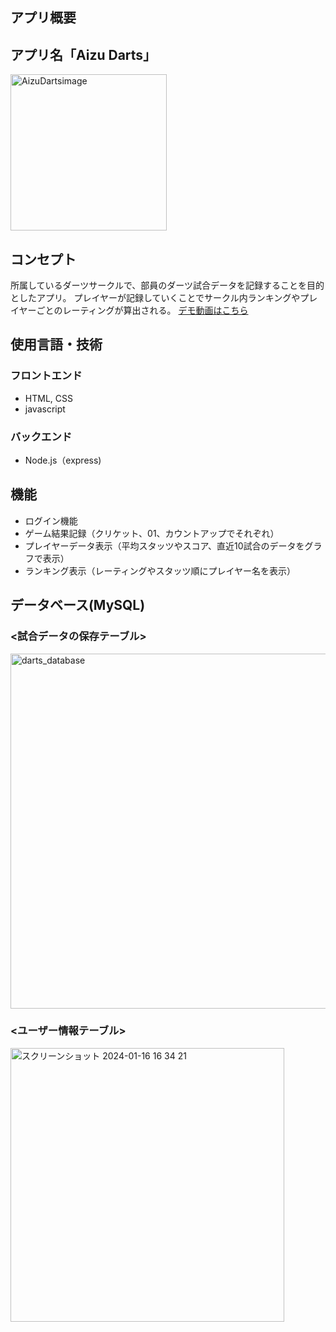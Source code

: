 ## アプリ概要

## アプリ名「Aizu Darts」
<img width="250" alt="AizuDartsimage" src="https://github.com/YutaSato0717/House-Hunting/assets/109122250/38390b5f-3513-4aa8-bb76-50ccd6c30c18">

## コンセプト
所属しているダーツサークルで、部員のダーツ試合データを記録することを目的としたアプリ。
プレイヤーが記録していくことでサークル内ランキングやプレイヤーごとのレーティングが算出される。
[デモ動画はこちら](https://youtu.be/8B5IYzRDTs8?si=KdI-LUq8bAdixvrz)
## 使用言語・技術

### フロントエンド

- HTML, CSS
- javascript

### バックエンド

- Node.js（express)

## 機能

- ログイン機能
- ゲーム結果記録（クリケット、01、カウントアップでそれぞれ）
- プレイヤーデータ表示（平均スタッツやスコア、直近10試合のデータをグラフで表示）
- ランキング表示（レーティングやスタッツ順にプレイヤー名を表示）

## データベース(MySQL)
### <試合データの保存テーブル>
<img width="568" alt="darts_database" src="https://github.com/YutaSato0717/darts_app/assets/109122250/70a7b7a2-6fd4-4166-95d5-99c970688d1f">

### <ユーザー情報テーブル>
<img width="438" alt="スクリーンショット 2024-01-16 16 34 21" src="https://github.com/YutaSato0717/darts_app/assets/109122250/b42f04a9-0736-4aae-a544-d3012be1cd89">


